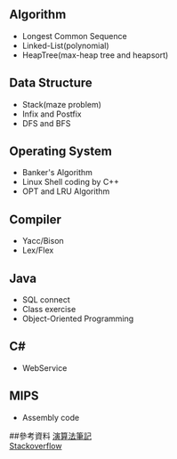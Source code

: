 
## Algorithm  

* Longest Common Sequence  
* Linked-List(polynomial)  
* HeapTree(max-heap tree and heapsort)


## Data Structure  

* Stack(maze problem)  
* Infix and Postfix  
* DFS and BFS  

## Operating System

* Banker's Algorithm  
* Linux Shell coding by C++  
* OPT and LRU Algorithm  

## Compiler

* Yacc/Bison  
* Lex/Flex  

## Java  

* SQL connect  
* Class exercise  
* Object-Oriented Programming  

## C#

* WebService  

## MIPS  

* Assembly code  





##參考資料
[演算法筆記](http://www.csie.ntnu.edu.tw/~u91029/Algorithm.html)  
[Stackoverflow](http://stackoverflow.com/)
